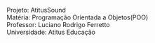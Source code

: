 Projeto: AtitusSound<br>
Matéria: Programação Orientada a Objetos(POO)<br>
Professor: Luciano Rodrigo Ferretto<br>
Universidade: Atitus Educação
